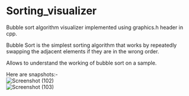 # Sorting_visualizer

Bubble sort algorithm visualizer implemented using graphics.h header in cpp.

Bubble Sort is the simplest sorting algorithm that works by repeatedly swapping the adjacent elements if they are in the wrong order.

Allows to understand the working of bubble sort on a sample.

Here are snapshots:-
<br>
![Screenshot (102)](https://github.com/OmSky1/Sorting_visualizer/assets/119601753/082854f7-ba53-4d85-ae38-68faa2d81bac)
<br>
![Screenshot (103)](https://github.com/OmSky1/Sorting_visualizer/assets/119601753/9a18affd-4a2b-4b51-9318-f03a509db635)

